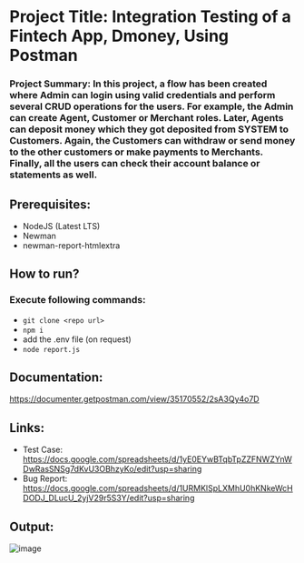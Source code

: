 # Project Title: Integration Testing of a Fintech App, Dmoney, Using Postman  
### Project Summary: In this project, a flow has been created where Admin can login using valid credentials and perform several CRUD operations for the users. For example, the Admin can create Agent, Customer or Merchant roles. Later, Agents can deposit money which they got deposited from SYSTEM to Customers. Again, the Customers can withdraw or send money to the other customers or make payments to Merchants. Finally, all the users can check their account balance or statements as well.  

## Prerequisites:  
- NodeJS (Latest LTS)  
- Newman  
- newman-report-htmlextra  

## How to run?
### Execute following commands:
- ``` git clone <repo url> ```  
- ``` npm i ```  
- add the .env file (on request)  
- ``` node report.js ```

## Documentation:  
https://documenter.getpostman.com/view/35170552/2sA3Qy4o7D  

## Links:  
- Test Case: https://docs.google.com/spreadsheets/d/1yE0EYwBTqbTpZZFNWZYnWDwRasSNSg7dKvU3OBhzyKo/edit?usp=sharing
- Bug Report: https://docs.google.com/spreadsheets/d/1URMKlSpLXMhU0hKNkeWcHDODJ_DLucU_2yjV29r5S3Y/edit?usp=sharing

## Output:  
![image](https://github.com/zubdotexe/DmoneyIntegrationTesting/assets/64923600/4c97fe96-a4ef-4009-8370-0383b1abec37)

